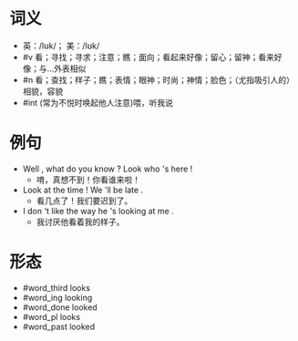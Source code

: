 # 词义
- 英：/lʊk/； 美：/lʊk/
- #v 看；寻找；寻求；注意；瞧；面向；看起来好像；留心；留神；看来好像；与…外表相似
- #n 看；查找；样子；瞧；表情；眼神；时尚；神情；脸色；（尤指吸引人的）相貌，容貌
- #int (常为不悦时唤起他人注意)喂，听我说
# 例句
- Well , what do you know ? Look who 's here !
	- 唷，真想不到！你看谁来啦！
- Look at the time ! We 'll be late .
	- 看几点了！我们要迟到了。
- I don 't like the way he 's looking at me .
	- 我讨厌他看着我的样子。
# 形态
- #word_third looks
- #word_ing looking
- #word_done looked
- #word_pl looks
- #word_past looked
